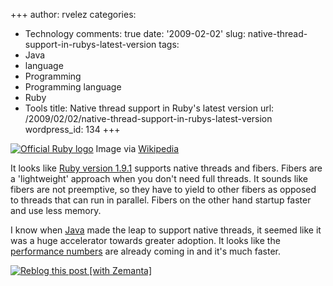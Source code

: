 +++
author: rvelez
categories:
- Technology
comments: true
date: '2009-02-02'
slug: native-thread-support-in-rubys-latest-version
tags:
- Java
- language
- Programming
- Programming language
- Ruby
- Tools
title: Native thread support in Ruby's latest version
url: /2009/02/02/native-thread-support-in-rubys-latest-version
wordpress_id: 134
+++





[![Official Ruby logo](http://upload.wikimedia.org/wikipedia/en/d/de/Ruby-%28programming-language%29-logo-2008.png)](http://en.wikipedia.org/wiki/Image:Ruby-%28programming-language%29-logo-2008.png)
    Image via [Wikipedia](http://en.wikipedia.org/wiki/Image:Ruby-%28programming-language%29-logo-2008.png)





It looks like [Ruby version 1.9.1](http://dobbscodetalk.com/index.php?option=com_myblog&show=Ruby-1.9.1.html&Itemid=29) supports native threads and fibers. Fibers are a 'lightweight' approach when you don't need full threads. It sounds like fibers are not preemptive, so they have to yield to other fibers as opposed to threads that can run in parallel. Fibers on the other hand startup faster and use less memory.

I know when [Java](http://java.sun.com) made the leap to support native threads, it seemed like it was a huge accelerator towards greater adoption. It looks like the [performance numbers](http://antoniocangiano.com/2008/12/09/the-great-ruby-shootout-december-2008/) are already coming in and it's much faster.


[![Reblog this post [with Zemanta]](http://img.zemanta.com/reblog_e.png?x-id=9da88d6f-baf2-4b42-b6bc-9264e386af15)](http://reblog.zemanta.com/zemified/9da88d6f-baf2-4b42-b6bc-9264e386af15/)
